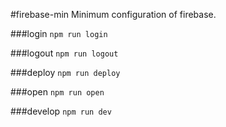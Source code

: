 #firebase-min
Minimum configuration of firebase.

###login
`npm run login`

###logout
`npm run logout`

###deploy
`npm run deploy`

###open
`npm run open`

###develop
`npm run dev`
